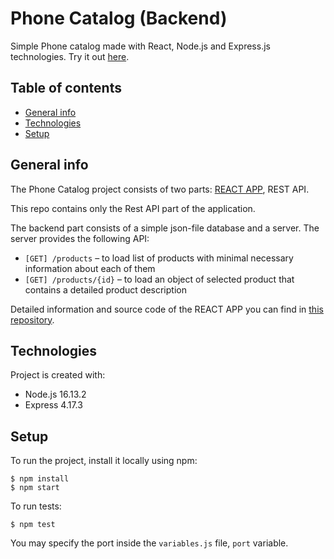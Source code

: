 # Phone Catalog (Backend)
Simple Phone catalog made with React, Node.js and Express.js technologies.
Try it out [here]( https://pacific-sea-88253.herokuapp.com/).
## Table of contents 
* [General info](#general-info)
* [Technologies](#technologies)
* [Setup](#setup)
## General info
The Phone Catalog project consists of two parts: [REACT APP]( https://github.com/irinanic88/phone-catalog), REST API. 

This repo contains only the Rest API part of the application.

The backend part consists of a simple json-file database and a server. The server provides the following API:
* `[GET] /products` – to load list of products with minimal necessary information about each of
 them
* `[GET] /products/{id}` – to load an object of selected product that contains a detailed
 product description

Detailed information and source code of the REACT APP you can find in [this repository]( https://github.com/irinanic88/phone-catalog).
## Technologies
Project is created with:
* Node.js 16.13.2
* Express 4.17.3

## Setup
To run the project, install it locally using npm:
```
$ npm install
$ npm start
```
To run tests:
```
$ npm test
```
You may specify the port inside the `variables.js` file, `port` variable.